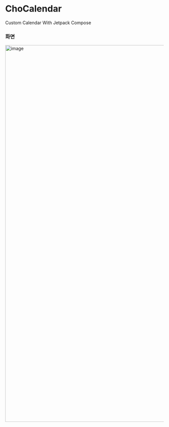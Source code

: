 # ChoCalendar
Custom Calendar With Jetpack Compose

### 화면
<img width="590" height="1200" alt="image" src="https://github.com/user-attachments/assets/99fed9f5-9111-43c2-b9fe-dab9ba5b09a6" />
